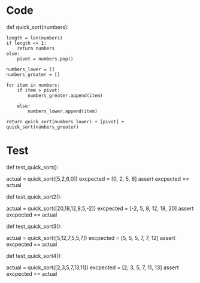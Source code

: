 # Code 

def quick_sort(numbers):

    length = len(numbers)
    if length <= 1:
        return numbers
    else:
        pivot = numbers.pop()

    numbers_lower = []
    numbers_greater = []

    for item in numbers:
        if item > pivot:
            numbers_greater.append(item)

        else:
            numbers_lower.append(item)

    return quick_sort(numbers_lower) + [pivot] + quick_sort(numbers_greater)

# Test 

def test_quick_sort():

actual = quick_sort([5,2,6,0])
excpected = [0, 2, 5, 6]
assert excpected == actual


def test_quick_sort2():

actual = quick_sort([20,18,12,8,5,-2])
excpected = [-2, 5, 8, 12, 18, 20]
assert excpected == actual


def test_quick_sort3():

actual = quick_sort([5,12,7,5,5,7])
excpected = [5, 5, 5, 7, 7, 12]
assert excpected == actual


def test_quick_sort4():

actual = quick_sort([2,3,5,7,13,11])
excpected = [2, 3, 5, 7, 11, 13]
assert excpected == actual